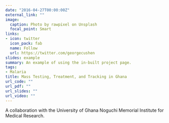 ```yaml
---
date: "2016-04-27T00:00:00Z"
external_link: ""
image:
  caption: Photo by rawpixel on Unsplash
  focal_point: Smart
links:
- icon: twitter
  icon_pack: fab
  name: Follow
  url: https://twitter.com/georgecushen
slides: example
summary: An example of using the in-built project page.
tags:
- Malaria
title: Mass Testing, Treatment, and Tracking in Ghana
url_code: ""
url_pdf: ""
url_slides: ""
url_video: ""
---
```


A collaboration with the University of Ghana Noguchi Memorial Institute for Medical Research.
